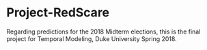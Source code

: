 # Project-RedScare
Regarding predictions for the 2018 Midterm elections, this is the final project for Temporal Modeling, Duke University Spring 2018.

